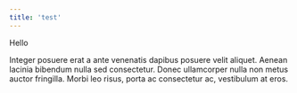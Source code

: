 ```yaml
---
title: 'test'
---
```


Hello

<!--more-->

Integer posuere erat a ante venenatis dapibus posuere velit aliquet. Aenean lacinia bibendum nulla sed consectetur. Donec ullamcorper nulla non metus auctor fringilla. Morbi leo risus, porta ac consectetur ac, vestibulum at eros.